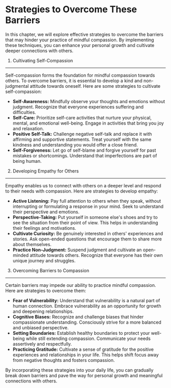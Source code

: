 Strategies to Overcome These Barriers
================================================

In this chapter, we will explore effective strategies to overcome the barriers that may hinder your practice of mindful compassion. By implementing these techniques, you can enhance your personal growth and cultivate deeper connections with others.

1. Cultivating Self-Compassion
------------------------------

Self-compassion forms the foundation for mindful compassion towards others. To overcome barriers, it is essential to develop a kind and non-judgmental attitude towards oneself. Here are some strategies to cultivate self-compassion:

* **Self-Awareness:** Mindfully observe your thoughts and emotions without judgment. Recognize that everyone experiences suffering and difficulties.
* **Self-Care:** Prioritize self-care activities that nurture your physical, mental, and emotional well-being. Engage in activities that bring you joy and relaxation.
* **Positive Self-Talk:** Challenge negative self-talk and replace it with affirming and supportive statements. Treat yourself with the same kindness and understanding you would offer a close friend.
* **Self-Forgiveness:** Let go of self-blame and forgive yourself for past mistakes or shortcomings. Understand that imperfections are part of being human.

2. Developing Empathy for Others
--------------------------------

Empathy enables us to connect with others on a deeper level and respond to their needs with compassion. Here are strategies to develop empathy:

* **Active Listening:** Pay full attention to others when they speak, without interrupting or formulating a response in your mind. Seek to understand their perspective and emotions.
* **Perspective-Taking:** Put yourself in someone else's shoes and try to see the situation from their point of view. This helps in understanding their feelings and motivations.
* **Cultivate Curiosity:** Be genuinely interested in others' experiences and stories. Ask open-ended questions that encourage them to share more about themselves.
* **Practice Non-Judgment:** Suspend judgment and cultivate an open-minded attitude towards others. Recognize that everyone has their own unique journey and struggles.

3. Overcoming Barriers to Compassion
------------------------------------

Certain barriers may impede our ability to practice mindful compassion. Here are strategies to overcome them:

* **Fear of Vulnerability:** Understand that vulnerability is a natural part of human connection. Embrace vulnerability as an opportunity for growth and deepening relationships.
* **Cognitive Biases:** Recognize and challenge biases that hinder compassionate understanding. Consciously strive for a more balanced and unbiased perspective.
* **Setting Boundaries:** Establish healthy boundaries to protect your well-being while still extending compassion. Communicate your needs assertively and respectfully.
* **Practicing Gratitude:** Cultivate a sense of gratitude for the positive experiences and relationships in your life. This helps shift focus away from negative thoughts and fosters compassion.

By incorporating these strategies into your daily life, you can gradually break down barriers and pave the way for personal growth and meaningful connections with others.

